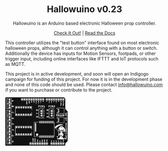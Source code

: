 <h1 align="center">Hallowuino v0.23</h1>
<p align="center">Hallowuino is an Arduino based electronic Halloween prop controller.</p>
<p align="center"><a href="#site">Check It Out!</a> | <a href="#documentation">Read the Docs</a></p>
                     
This controller utilizes the "test button" interface found on most electronic halloween props, although it can 
control anything with a button or switch. Additionally the device has inputs for Motion Sensors, footpads, or other trigger input, 
including online interfaces like IFTTT and IoT protocols such as MQTT.

This project is in active development, and soon will open an Indigogo campaign for funding of this project. For now it is in the development phase and none of this code should be used. Please contact info@hallowuino.com if you want to purchase or contribute to the project.

<img src="/images/Hallowuino-PCB.png" width="200">


